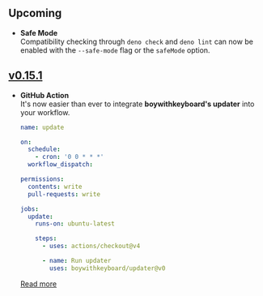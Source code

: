 ## Upcoming

- **Safe Mode**  
  Compatibility checking through `deno check` and `deno lint` can now be enabled with the `--safe-mode` flag or the `safeMode` option.

## [v0.15.1](https://github.com/boywithkeyboard/updater/releases/tag/v0.15.1)

- **GitHub Action**  
  It's now easier than ever to integrate **boywithkeyboard's updater** into your workflow.

  ```yml
  name: update

  on:
    schedule:
      - cron: '0 0 * * *'
    workflow_dispatch:

  permissions:
    contents: write
    pull-requests: write

  jobs:
    update:
      runs-on: ubuntu-latest

      steps:
        - uses: actions/checkout@v4

        - name: Run updater
          uses: boywithkeyboard/updater@v0
  ```

  [Read more](https://github.com/boywithkeyboard/updater?tab=readme-ov-file#boywithkeyboards-updater)
